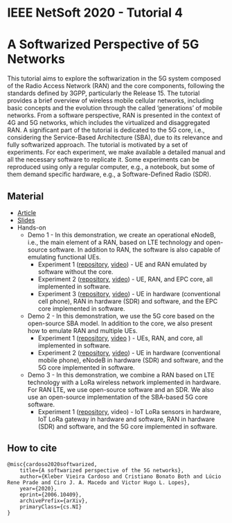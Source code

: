# IEEE NetSoft 2020 - Tutorial 4
# A Softwarized Perspective of 5G Networks

This tutorial aims to explore the softwarization in the 5G system composed of the Radio Access Network (RAN) and the core components, following the standards defined by 3GPP, particularly the Release 15. The tutorial provides a brief overview of wireless mobile cellular networks, including basic concepts and the evolution through the called ‘generations’ of mobile networks. From a software perspective, RAN is presented in the context of 4G and 5G networks, which includes the virtualized and disaggregated RAN. A significant part of the tutorial is dedicated to the 5G core, i.e., considering the Service-Based Architecture (SBA), due to its relevance and fully softwarized approach. The tutorial is motivated by a set of experiments. For each experiment, we make available a detailed manual and all the necessary software to replicate it. Some experiments can be reproduced using only a regular computer, e.g., a notebook, but some of them demand specific hardware, e.g., a Software-Defined Radio (SDR).

## Material
* [Article](https://arxiv.org/abs/2006.10409)
* [Slides](https://drive.google.com/drive/folders/1bhcBX-lZ3fhlUJP2OkF_072KocrmVwnA?usp=sharing "Slides available in the Google Drive")
* Hands-on
  * Demo 1 - In this demonstration, we create an operational eNodeB, i.e., the main element of a RAN, based on LTE technology and open-source software. In addition to RAN, the software is also capable of emulating functional UEs.
    * Experiment 1 ([repository](https://github.com/LABORA-INF-UFG/NetSoft2020-Tutorial4-Demo1-Exp1 "Demo 1 - Experiment 1"), [video](https://youtu.be/puIOD6nQ3j0)) - UE and RAN emulated by software without the core.
    * Experiment 2 ([repository](https://github.com/LABORA-INF-UFG/NetSoft2020-Tutorial4-Demo1-Exp2 "Demo 1 - Experiment 2"), [video](https://youtu.be/X9qrC_dEL6g)) - UE, RAN, and EPC core, all implemented in software.
    * Experiment 3 ([repository](https://github.com/LABORA-INF-UFG/NetSoft2020-Tutorial4-Demo1-Exp3 "Demo 1 - Experiment 3"), [video](https://youtu.be/RxZBPlvrYng)) - UE in hardware (conventional cell phone), RAN in hardware (SDR) and software, and the EPC core implemented in software.
  * Demo 2 - In this demonstration, we use the 5G core based on the open-source SBA model. In addition to the core, we also present how to emulate RAN and multiple UEs.
    * Experiment 1 ([repository](https://github.com/LABORA-INF-UFG/NetSoft2020-Tutorial4-Demo2-Exp1 "Demo 2 - Experiment 1"), [video](https://youtu.be/ZZZ8UjgyWn4) ) - UEs, RAN, and core, all implemented in software.
    * Experiment 2 ([repository](https://github.com/LABORA-INF-UFG/NetSoft2020-Tutorial4-Demo2-Exp2 "Demo 2 - Experiment 2"), [video](https://youtu.be/ph1dZNrduOU)) - UE in hardware (conventional mobile phone), eNodeB in hardware (SDR) and software, and the 5G core implemented in software.
  * Demo 3 - In this demonstration, we combine a RAN based on LTE technology with a LoRa wireless network implemented in hardware. For RAN LTE, we use open-source software and an SDR. We also use an open-source implementation of the SBA-based 5G core software.
    * Experiment 1 ([repository](https://github.com/LABORA-INF-UFG/NetSoft2020-Tutorial4-Demo3-Exp1 "Demo 3 - Experiment 1"), video) - IoT LoRa sensors in hardware, IoT LoRa gateway in hardware and software, RAN in hardware (SDR) and software, and the 5G core implemented in software.
 
## How to cite

```
@misc{cardoso2020softwarized,
    title={A softwarized perspective of the 5G networks},
    author={Kleber Vieira Cardoso and Cristiano Bonato Both and Lúcio Rene Prade and Ciro J. A. Macedo and Victor Hugo L. Lopes},
    year={2020},
    eprint={2006.10409},
    archivePrefix={arXiv},
    primaryClass={cs.NI}
}
```
